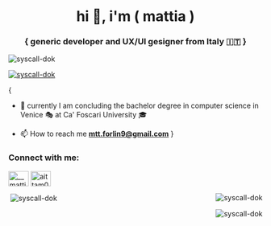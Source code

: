 <h1 align="center">hi 👋, i'm ( mattia ) </h1>
<h3 align="center">{ generic developer and UX/UI gesigner from Italy 🇮🇹 }</h3>

<p align="left"> <img src="https://komarev.com/ghpvc/?username=syscall-dok&label=Profile%20views&color=0e75b6&style=flat" alt="syscall-dok" /> </p>

<p align="left"> <a href="https://github.com/ryo-ma/github-profile-trophy"><img src="https://github-profile-trophy.vercel.app/?username=syscall-dok" alt="syscall-dok" /></a> </p>

{
  - 🔭 currently I am concluding the bachelor degree in computer science in Venice 🎭 at Ca' Foscari University 🎓

  - 📫 How to reach me **mtt.forlin9@gmail.com**
}
<h3 align="left">Connect with me:</h3>
<p align="left">
<a href="https://twitter.com/__mattia02" target="blank"><img align="center" src="https://raw.githubusercontent.com/rahuldkjain/github-profile-readme-generator/master/src/images/icons/Social/twitter.svg" alt="__mattia02" height="30" width="40" /></a>
<a href="[https://instagram.com/aittam00](https://www.instagram.com/_mattia__f_)" target="blank"><img align="center" src="https://raw.githubusercontent.com/rahuldkjain/github-profile-readme-generator/master/src/images/icons/Social/instagram.svg" alt="aittam00" height="30" width="40" /></a>
</p>

<p><img align="right" src="https://github-readme-stats.vercel.app/api/top-langs?username=syscall-dok&show_icons=true&locale=en&layout=compact" alt="syscall-dok" /></p>

<p>&nbsp;<img align="center" src="https://github-readme-stats.vercel.app/api?username=syscall-dok&show_icons=true&locale=en" alt="syscall-dok" /></p>

<p><img align="right" src="https://github-readme-streak-stats.herokuapp.com/?user=syscall-dok&" alt="syscall-dok" /></p>
